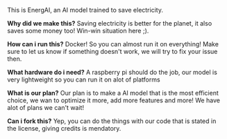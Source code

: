 

This is EnergAI, an AI model trained to save electricity.

**Why did we make this?**
Saving electricity is better for the planet, it also saves some money too! Win-win situation here ;).

**How can i run this?**
Docker! So you can almost run it on everything! Make sure to let us know if something doesn't work, we will try to fix your issue then.

**What hardware do i need?**
A raspberry pi should do the job, our model is very lightweight so you can run it on alot of platforms

**What is our plan?**
Our plan is to make a AI model that is the most efficient choice, we wan to optimize it more, add more features and more! We have alot of plans we can't wait!

**Can i fork this?**
Yep, you can do the things with our code that is stated in the license, giving credits is mendatory.

